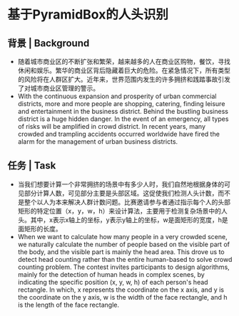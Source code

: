 # 基于PyramidBox的人头识别
## 背景 | Background
* 随着城市商业区的不断扩张和繁荣，越来越多的人在商业区购物，餐饮，寻找休闲和娱乐。繁华的商业区背后隐藏着巨大的危险。在紧急情况下，所有类型的风险将在人群区扩大。近年来，世界范围内发生的许多拥挤和践踏事故引发了对城市商业区管理的警示。
* With the continuous expansion and prosperity of urban commercial districts, more and more people are shopping, catering, finding leisure and entertainment in the business district. Behind the bustling business district is a huge hidden danger. In the event of an emergency, all types of risks will be amplified in crowd district. In recent years, many crowded and trampling accidents occurred worldwide have fired the alarm for the management of urban business districts.

## 任务 | Task
* 当我们想要计算一个非常拥挤的场景中有多少人时，我们自然地根据身体的可见部分计算人数，可见部分主要是头部区域。这促使我们检测人头计数，而不是整个以人为本来解决人群计数问题。比赛邀请参与者通过指示每个人的头部矩形的特定位置（x，y，w，h）来设计算法，主要用于检测复杂场景中的人头。其中，x表示x轴上的坐标，y表示y轴上的坐标，w是面矩形的宽度，h是面矩形的长度。
* When we want to calculate how many people in a very crowded scene, we naturally calculate the number of people based on the visible part of the body, and the visible part is mainly the head area. This drove us to detect head counting rather than the entire human-based to solve crowd counting problem. The contest invites participants to design algorithms, mainly for the detection of human heads in complex scenes, by indicating the specific position (x, y, w, h) of each person's head rectangle. In which, x represents the coordinate on the x axis, and y is the coordinate on the y axis, w is the width of the face rectangle, and h is the length of the face rectangle.
